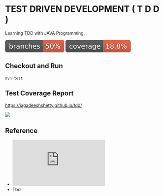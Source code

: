# TEST DRIVEN DEVELOPMENT ( T D D )

Learning TDD with JAVA Programming.

![](.github/badges/branches.svg)
![](.github/badges/jacoco.svg)

## Checkout and Run

`mvn test`

## Test Coverage Report

https://jagadeeshshetty.github.io/tdd/

![](https://www.perfecto.io/sites/default/files/image/2022-08/image-blog-test-driven-data.jpg)

## Reference

- ![What is Test Driven Development (TDD)?](https://www.guru99.com/test-driven-development.html)
- Tbd
